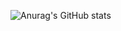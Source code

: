 
<!--
### Hi there 👋
- 🔭 I’m currently working on infobank
- 🌱 I’m currently learning AWS and JPA
- 👯 I’m looking to collaborate on 
- 🤔 I’m looking for help with ...
- 💬 Ask me about ...
- 📫 How to reach me: ...
- 😄 Pronouns: ...
- ⚡ Fun fact: ...
-->
![Anurag's GitHub stats](https://github-readme-stats.vercel.app/api?username=infitry&show_icons=true&theme=radical)
